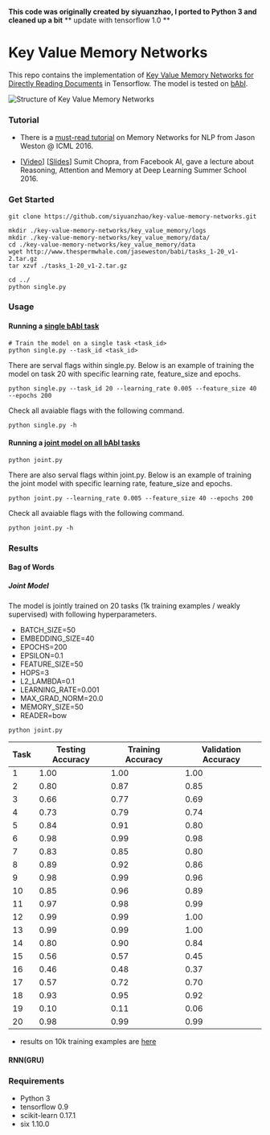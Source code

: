 **This code was originally created by siyuanzhao, I ported to Python 3 and cleaned up a bit**
** update with tensorflow 1.0 **

# Key Value Memory Networks

This repo contains the implementation of [Key Value Memory Networks for Directly Reading Documents](https://arxiv.org/abs/1606.03126) in Tensorflow. The model is tested on [bAbI](http://arxiv.org/abs/1502.05698).

![Structure of Key Value Memory Networks](key_value_mem.png)

### Tutorial
- There is a [must-read tutorial](http://www.thespermwhale.com/jaseweston/icml2016/) on Memory Networks for NLP from Jason Weston @ ICML 2016.

- [[Video](http://videolectures.net/deeplearning2016_chopra_attention_memory/)] [[Slides](https://drive.google.com/file/d/0B_hO8cnpcIMgYnlsMFlGSkxRLUk/view?usp=sharing)]
Sumit Chopra, from Facebook AI, gave a lecture about Reasoning, Attention and Memory at Deep Learning Summer School 2016.

### Get Started

```
git clone https://github.com/siyuanzhao/key-value-memory-networks.git

mkdir ./key-value-memory-networks/key_value_memory/logs
mkdir ./key-value-memory-networks/key_value_memory/data/
cd ./key-value-memory-networks/key_value_memory/data
wget http://www.thespermwhale.com/jaseweston/babi/tasks_1-20_v1-2.tar.gz
tar xzvf ./tasks_1-20_v1-2.tar.gz

cd ../
python single.py
```

### Usage

#### Running a [single bAbI task](./key_value_memory/single.py)

```
# Train the model on a single task <task_id>
python single.py --task_id <task_id>
```
There are serval flags within single.py. Below is an example of training the model on task 20 with specific learning rate, feature_size and epochs.
```
python single.py --task_id 20 --learning_rate 0.005 --feature_size 40 --epochs 200
```
Check all avaiable flags with the following command.
```
python single.py -h
```
#### Running a [joint model on all bAbI tasks](./key_value_memory/joint.py)
```
python joint.py
```
There are also serval flags within joint.py. Below is an example of training the joint model with specific learning rate, feature_size and epochs.
```
python joint.py --learning_rate 0.005 --feature_size 40 --epochs 200
```
Check all avaiable flags with the following command.
```
python joint.py -h
```
### Results
#### Bag of Words
##### Joint Model
The model is jointly trained on 20 tasks (1k training examples / weakly supervised) with following hyperparameters.
- BATCH_SIZE=50
- EMBEDDING_SIZE=40
- EPOCHS=200
- EPSILON=0.1
- FEATURE_SIZE=50
- HOPS=3
- L2_LAMBDA=0.1
- LEARNING_RATE=0.001
- MAX_GRAD_NORM=20.0
- MEMORY_SIZE=50
- READER=bow

```
python joint.py
```
| Task | Testing Accuracy | Training Accuracy | Validation Accuracy |
|------|------------------|-------------------|---------------------|
| 1    | 1.00             | 1.00              | 1.00                |
| 2    | 0.80             | 0.87              | 0.85                |
| 3    | 0.66             | 0.77              | 0.69                |
| 4    | 0.73             | 0.79              | 0.74                |
| 5    | 0.84             | 0.91              | 0.80                |
| 6    | 0.98             | 0.99              | 0.98                |
| 7    | 0.83             | 0.85              | 0.80                |
| 8    | 0.89             | 0.92              | 0.86                |
| 9    | 0.98             | 0.99              | 0.96                |
| 10   | 0.85             | 0.96              | 0.89                |
| 11   | 0.97             | 0.98              | 0.99                |
| 12   | 0.99             | 0.99              | 1.00                |
| 13   | 0.99             | 0.99              | 1.00                |
| 14   | 0.80             | 0.90              | 0.84                |
| 15   | 0.56             | 0.57              | 0.45                |
| 16   | 0.46             | 0.48              | 0.37                |
| 17   | 0.57             | 0.72              | 0.70                |
| 18   | 0.93             | 0.95              | 0.92                |
| 19   | 0.10             | 0.11              | 0.06                |
| 20   | 0.98             | 0.99              | 0.99                |

- results on 10k training examples are [here](kv_joint_10k_results.csv)

#### RNN(GRU)

### Requirements

* Python 3
* tensorflow 0.9
* scikit-learn 0.17.1
* six 1.10.0
